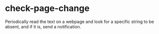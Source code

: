 check-page-change
=================

Periodically read the text on a webpage and look for a specific string to be absent, and if it is, send a notification.
